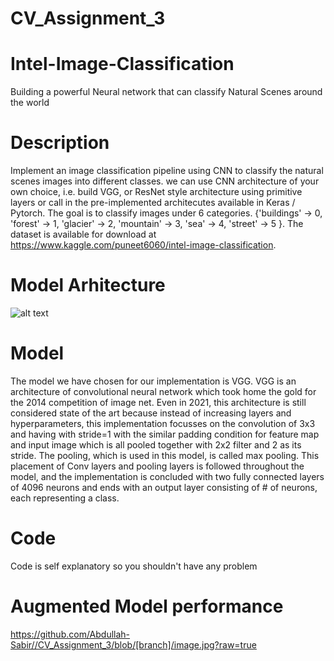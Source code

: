 # CV_Assignment_3
# Intel-Image-Classification
Building a powerful Neural network that can classify Natural Scenes around the world
# Description
Implement an image classification pipeline using CNN to classify the natural scenes images into different
classes. we can use CNN architecture of your own choice, i.e. build VGG, or ResNet style
architecture using primitive layers or call in the pre-implemented architecutes available in Keras /
Pytorch.
The goal is to classify images under 6 categories. {'buildings' -> 0, 'forest' -> 1, 'glacier' -> 2, 'mountain' -> 3, 'sea' -> 4, 'street' -> 5 }. The dataset is available for download at https://www.kaggle.com/puneet6060/intel-image-classification.
# Model Arhitecture
![alt text](https://miro.medium.com/max/470/1*3-TqqkRQ4rWLOMX-gvkYwA.png)
# Model
The model we have chosen for our implementation is VGG. VGG is an architecture of convolutional neural network which took home the gold for the 2014 competition of image net. Even in 2021, this architecture is still considered state of the art because instead of increasing layers and hyperparameters, this implementation focusses on the convolution of 3x3 and having with stride=1 with the similar padding condition for feature map and input image which is all pooled together with 2x2 filter and 2 as its stride. The pooling, which is used in this model, is called max pooling. This placement of Conv layers and pooling layers is followed throughout the model, and the implementation is concluded with two fully connected layers of 4096 neurons and ends with an output layer consisting of # of neurons, each representing a class.
# Code
Code is self explanatory so you shouldn't have any problem
# Augmented Model performance
https://github.com/Abdullah-Sabir//CV_Assignment_3/blob/[branch]/image.jpg?raw=true 

